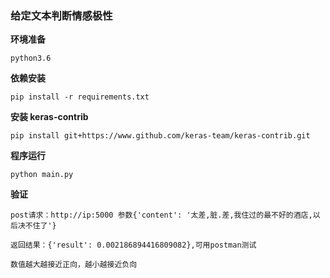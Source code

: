 ### 给定文本判断情感极性

**环境准备**
```
python3.6
```

**依赖安装**
```
pip install -r requirements.txt
```
**安装 keras-contrib**
```
pip install git+https://www.github.com/keras-team/keras-contrib.git
```

**程序运行**
```
python main.py
```

**验证**
```
post请求：http://ip:5000 参数{'content': '太差,脏.差,我住过的最不好的酒店,以后决不住了'}

返回结果：{'result': 0.002186894416809082},可用postman测试

数值越大越接近正向，越小越接近负向
```